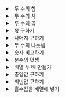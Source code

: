  <details>
  <summary>&nbsp;&nbsp;두 수의 합 </summary>
  <div>
https://github.com/nicesugi/Algorithms/blob/e1cada479f004eafaa66e3f169d624e63cd80a6a/Programmers/Lv.%200/sum_of_two_numbers.py#L1-L10
  </div>
</details>

<details>
  <summary>&nbsp;&nbsp;두 수의 차 </summary>
  <div>
https://github.com/nicesugi/Algorithms/blob/e1cada479f004eafaa66e3f169d624e63cd80a6a/Programmers/Lv.%200/minus_of_two_numbers.py#L1-L10
  </div>
</details>

<details>
  <summary>&nbsp;&nbsp;두 수의 곱 </summary>
  <div>
https://github.com/nicesugi/Algorithms/blob/e1cada479f004eafaa66e3f169d624e63cd80a6a/Programmers/Lv.%200/product_of_two_numbers.py#L1-L10
  </div>
</details>

<details>
  <summary>&nbsp;&nbsp;몫 구하기 </summary>
  <div>
https://github.com/nicesugi/Algorithms/blob/e1cada479f004eafaa66e3f169d624e63cd80a6a/Programmers/Lv.%200/find_a_share.py#L1-L10
  </div>
</details>

<details>
  <summary>&nbsp;&nbsp;나머지 구하기 </summary>
  <div>
    https://github.com/nicesugi/Algorithms/blob/e1cada479f004eafaa66e3f169d624e63cd80a6a/Programmers/Lv.%200/find_the_rest.py#L1-L10
  </div>
</details>

<details>
  <summary>&nbsp;&nbsp;두 수의 나눗셈 </summary>
  <div>
https://github.com/nicesugi/Algorithms/blob/e1cada479f004eafaa66e3f169d624e63cd80a6a/Programmers/Lv.%200/division_of_two_numbers.py#L1-L6
  </div>
</details>

<details>
  <summary>&nbsp;&nbsp;숫자 비교하기 </summary>
  <div>
https://github.com/nicesugi/Algorithms/blob/e1cada479f004eafaa66e3f169d624e63cd80a6a/Programmers/Lv.%200/compare_numbers.py#L1-L22
  </div>
</details>

<details>
  <summary>&nbsp;&nbsp;분수의 덧셈 </summary>
  <div>
https://github.com/nicesugi/Algorithms/blob/e1cada479f004eafaa66e3f169d624e63cd80a6a/Programmers/Lv.%200/sum_of_fractions.py#L1-L12
  </div>
</details>

<details>
  <summary>&nbsp;&nbsp;배열 두 배 만들기 </summary>
  <div>
https://github.com/nicesugi/Algorithms/blob/e1cada479f004eafaa66e3f169d624e63cd80a6a/Programmers/Lv.%200/doubling_an_array.py#L1-L6
  </div>
</details>

<details>
  <summary>&nbsp;&nbsp;중앙값 구하기 </summary>
  <div>
    https://github.com/nicesugi/Algorithms/blob/e1cada479f004eafaa66e3f169d624e63cd80a6a/Programmers/Lv.%200/finding_the_median.py#L1-L22
  </div>
</details>

<details>
  <summary>&nbsp;&nbsp;최빈값 구하기 </summary>
  <div>
    https://github.com/nicesugi/Algorithms/blob/e1cada479f004eafaa66e3f169d624e63cd80a6a/Programmers/Lv.%200/finding_the_most_frequent_value_and_count.py#L1-L14
  </div>
</details>

<details>
  <summary>&nbsp;&nbsp;홀수값을 배열에 넣기 </summary>
  <div>
    https://github.com/nicesugi/Algorithms/blob/e1cada479f004eafaa66e3f169d624e63cd80a6a/Programmers/Lv.%200/finding_odd_numbers.py#L1-L18
  </div>
</details>
